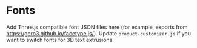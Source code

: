 # Fonts

Add Three.js compatible font JSON files here (for example, exports from https://gero3.github.io/facetype.js/). Update `product-customizer.js` if you want to switch fonts for 3D text extrusions.
